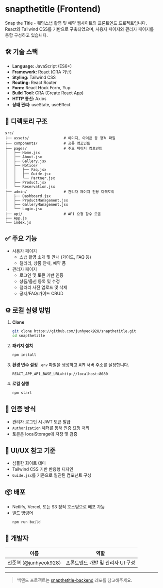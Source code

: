 # snapthetitle (Frontend)

Snap the Title - 웨딩스냅 촬영 및 예약 웹사이트의 프론트엔드 프로젝트입니다.  
React와 Tailwind CSS를 기반으로 구축되었으며, 사용자 페이지와 관리자 페이지를 통합 구성하고 있습니다.

## 🛠️ 기술 스택

- **Language:** JavaScript (ES6+)
- **Framework:** React (CRA 기반)
- **Styling:** Tailwind CSS
- **Routing:** React Router
- **Form:** React Hook Form, Yup
- **Build Tool:** CRA (Create React App)
- **HTTP 통신:** Axios
- **상태 관리:** useState, useEffect

## 📁 디렉토리 구조

```
src/
├── assets/                # 이미지, 아이콘 등 정적 파일
├── components/            # 공통 컴포넌트
├── pages/                 # 주요 페이지 컴포넌트
│   ├── Home.jsx
│   ├── About.jsx
│   ├── Gallery.jsx
│   ├── Notice/
│   │   ├── Faq.jsx
│   │   ├── Guide.jsx
│   │   └── Partner.jsx
│   ├── Product.jsx
│   └── Reservation.jsx
├── admin/                 # 관리자 페이지 전용 디렉토리
│   ├── Dashboard.jsx
│   ├── ProductManagement.jsx
│   ├── GalleryManagement.jsx
│   └── Login.jsx
├── api/                   # API 요청 함수 모음
├── App.js
└── index.js
```

## ✅ 주요 기능

- 사용자 페이지
  - 스냅 촬영 소개 및 안내 (가이드, FAQ 등)
  - 갤러리, 상품 안내, 예약 폼
- 관리자 페이지
  - 로그인 및 토큰 기반 인증
  - 상품/옵션 등록 및 수정
  - 갤러리 사진 업로드 및 삭제
  - 공지/FAQ/가이드 CRUD

## ⚙️ 로컬 실행 방법

1. **Clone**
   ```bash
   git clone https://github.com/junhyeok928/snapthetitle.git
   cd snapthetitle
   ```

2. **패키지 설치**
   ```bash
   npm install
   ```

3. **환경 변수 설정**
   `.env` 파일을 생성하고 API 서버 주소를 설정합니다.

   ```env
   REACT_APP_API_BASE_URL=http://localhost:8080
   ```

4. **로컬 실행**
   ```bash
   npm start
   ```

## 🔐 인증 방식

- 관리자 로그인 시 JWT 토큰 발급
- `Authorization` 헤더를 통해 인증 요청 처리
- 토큰은 localStorage에 저장 및 검증

## 🎨 UI/UX 참고 기준

- 심플한 화이트 테마
- Tailwind CSS 기반 반응형 디자인
- `Guide.jsx`를 기준으로 일관된 컴포넌트 구성

## 📦 배포

- Netlify, Vercel, 또는 S3 정적 호스팅으로 배포 가능
- 빌드 명령어
  ```bash
  npm run build
  ```

## 👤 개발자

| 이름 | 역할 |
|------|------|
| 전준혁 (@junhyeok928) | 프론트엔드 개발 및 관리자 UI 구성 |

---

> 백엔드 프로젝트는 [snapthetitle-backend](https://github.com/junhyeok928/snapthetitle-backend) 레포를 참고해주세요.
